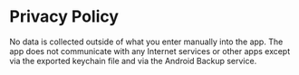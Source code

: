 # Privacy Policy

No data is collected outside of what you enter manually into the app.
The app does not communicate with any Internet services or other apps
except via the exported keychain file and via the Android Backup service.

